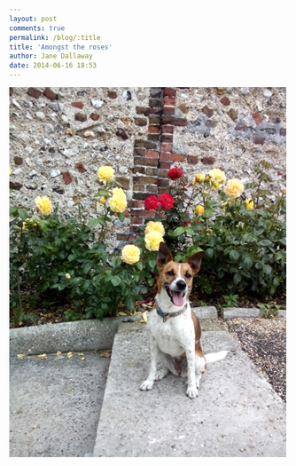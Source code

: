 ```yaml
---
layout: post
comments: true
permalink: /blog/:title
title: 'Amongst the roses'
author: Jane Dallaway
date: 2014-06-16 18:53
---
```


<div><a href="/media/tp_IMG_20140616_183104.jpg"><img src="/media/tp_thumb_IMG_20140616_183104.jpg" width="500" height="667"/></a></div>


  
      
